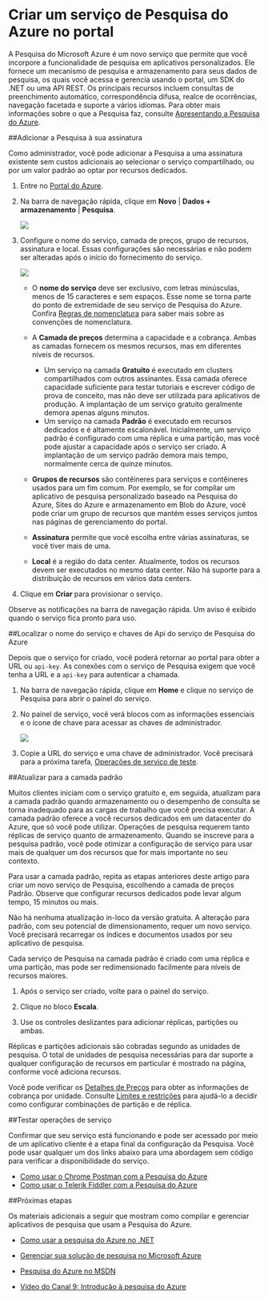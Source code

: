 <properties
	pageTitle="Criar um serviço de Pesquisa do Azure no portal"
	description="Adicionar um serviço de Pesquisa do Azure gratuito ou padrão para uma assinatura existente usando o portal de gerenciamento"
	services="search"
	documentationCenter=""
	authors="HeidiSteen"
	manager="mblythe"
	editor=""
	tags="azure-portal"/>

<tags
	ms.service="search"
	ms.devlang="rest-api"
	ms.workload="search"
	ms.topic="get-started-article" 
	ms.tgt_pltfrm="na"
	ms.date="07/08/2015"
	ms.author="heidist"/>

# Criar um serviço de Pesquisa do Azure no portal

A Pesquisa do Microsoft Azure é um novo serviço que permite que você incorpore a funcionalidade de pesquisa em aplicativos personalizados. Ele fornece um mecanismo de pesquisa e armazenamento para seus dados de pesquisa, os quais você acessa e gerencia usando o portal, um SDK do .NET ou uma API REST. Os principais recursos incluem consultas de preenchimento automático, correspondência difusa, realce de ocorrências, navegação facetada e suporte a vários idiomas. Para obter mais informações sobre o que a Pesquisa faz, consulte [Apresentando a Pesquisa do Azure](fundamentals-azure-search-chappell/).

##Adicionar a Pesquisa à sua assinatura  

Como administrador, você pode adicionar a Pesquisa a uma assinatura existente sem custos adicionais ao selecionar o serviço compartilhado, ou por um valor padrão ao optar por recursos dedicados.

1. Entre no [Portal do Azure](https://portal.azure.com).

2. Na barra de navegação rápida, clique em **Novo** | **Dados + armazenamento** | **Pesquisa**.

     ![][1]

3. Configure o nome do serviço, camada de preços, grupo de recursos, assinatura e local. Essas configurações são necessárias e não podem ser alteradas após o início do fornecimento do serviço.

     ![][2]

	- O **nome do serviço** deve ser exclusivo, com letras minúsculas, menos de 15 caracteres e sem espaços. Esse nome se torna parte do ponto de extremidade de seu serviço de Pesquisa do Azure. Confira [Regras de nomenclatura](https://msdn.microsoft.com/library/azure/dn857353.aspx) para saber mais sobre as convenções de nomenclatura.

	- A **Camada de preços** determina a capacidade e a cobrança. Ambas as camadas fornecem os mesmos recursos, mas em diferentes níveis de recursos.

		- Um serviço na camada **Gratuito** é executado em clusters compartilhados com outros assinantes. Essa camada oferece capacidade suficiente para testar tutoriais e escrever código de prova de conceito, mas não deve ser utilizada para aplicativos de produção. A implantação de um serviço gratuito geralmente demora apenas alguns minutos.
		- Um serviço na camada **Padrão** é executado em recursos dedicados e é altamente escalonável. Inicialmente, um serviço padrão é configurado com uma réplica e uma partição, mas você pode ajustar a capacidade após o serviço ser criado. A implantação de um serviço padrão demora mais tempo, normalmente cerca de quinze minutos.

	- **Grupos de recursos** são contêineres para serviços e contêineres usados para um fim comum. Por exemplo, se for compilar um aplicativo de pesquisa personalizado baseado na Pesquisa do Azure, Sites do Azure e armazenamento em Blob do Azure, você pode criar um grupo de recursos que mantém esses serviços juntos nas páginas de gerenciamento do portal.

	- **Assinatura** permite que você escolha entre várias assinaturas, se você tiver mais de uma.

	- **Local** é a região do data center. Atualmente, todos os recursos devem ser executados no mesmo data center. Não há suporte para a distribuição de recursos em vários data centers.

4. Clique em **Criar** para provisionar o serviço.

Observe as notificações na barra de navegação rápida. Um aviso é exibido quando o serviço fica pronto para uso.

<a id="sub-2"></a>
##Localizar o nome do serviço e chaves de Api do serviço de Pesquisa do Azure

Depois que o serviço for criado, você poderá retornar ao portal para obter a URL ou `api-key`. As conexões com o serviço de Pesquisa exigem que você tenha a URL e a `api-key` para autenticar a chamada.

1. Na barra de navegação rápida, clique em **Home** e clique no serviço de Pesquisa para abrir o painel do serviço.

2. No painel de serviço, você verá blocos com as informações essenciais e o ícone de chave para acessar as chaves de administrador.

  	![][3]

3. Copie a URL do serviço e uma chave de administrador. Você precisará para a próxima tarefa, [Operações de serviço de teste](#sub-4).

<a id="sub-3"></a>
##Atualizar para a camada padrão

Muitos clientes iniciam com o serviço gratuito e, em seguida, atualizam para a camada padrão quando armazenamento ou o desempenho de consulta se torna inadequado para as cargas de trabalho que você precisa executar. A camada padrão oferece a você recursos dedicados em um datacenter do Azure, que só você pode utilizar. Operações de pesquisa requerem tanto réplicas de serviço quanto de armazenamento. Quando se inscreve para a pesquisa padrão, você pode otimizar a configuração de serviço para usar mais de qualquer um dos recursos que for mais importante no seu contexto.

Para usar a camada padrão, repita as etapas anteriores deste artigo para criar um novo serviço de Pesquisa, escolhendo a camada de preços Padrão. Observe que configurar recursos dedicados pode levar algum tempo, 15 minutos ou mais.

Não há nenhuma atualização in-loco da versão gratuita. A alteração para padrão, com seu potencial de dimensionamento, requer um novo serviço. Você precisará recarregar os índices e documentos usados por seu aplicativo de pesquisa.

Cada serviço de Pesquisa na camada padrão é criado com uma réplica e uma partição, mas pode ser redimensionado facilmente para níveis de recursos maiores.

1.	Após o serviço ser criado, volte para o painel do serviço.

2.	Clique no bloco **Escala**.

3.	Use os controles deslizantes para adicionar réplicas, partições ou ambas.

Réplicas e partições adicionais são cobradas segundo as unidades de pesquisa. O total de unidades de pesquisa necessárias para dar suporte a qualquer configuração de recursos em particular é mostrado na página, conforme você adiciona recursos.

Você pode verificar os [Detalhes de Preços](http://go.microsoft.com/fwlink/p/?LinkID=509792) para obter as informações de cobrança por unidade. Consulte [Limites e restrições](http://msdn.microsoft.com/library/azure/dn798934.aspx) para ajudá-lo a decidir como configurar combinações de partição e de réplica.

<a id="sub-4"></a>
##Testar operações de serviço

Confirmar que seu serviço está funcionando e pode ser acessado por meio de um aplicativo cliente é a etapa final da configuração da Pesquisa. Você pode usar qualquer um dos links abaixo para uma abordagem sem código para verificar a disponibilidade do serviço.

- [Como usar o Chrome Postman com a Pesquisa do Azure](search-chrome-postman.md)
- [Como usar o Telerik Fiddler com a Pesquisa do Azure](search-fiddler.md)

<!--Next steps and links -->
<a id="next-steps"></a>
##Próximas etapas

Os materiais adicionais a seguir que mostram como compilar e gerenciar aplicativos de pesquisa que usam a Pesquisa do Azure.

- [Como usar a pesquisa do Azure no .NET](search-howto-dotnet-sdk.md)

- [Gerenciar sua solução de pesquisa no Microsoft Azure](search-manage.md)

- [Pesquisa do Azure no MSDN](http://msdn.microsoft.com/library/dn798933.aspx)

- [Vídeo do Canal 9: Introdução à pesquisa do Azure](http://channel9.msdn.com/Shows/Data-Exposed/Introduction-To-Azure-Search)


<!--Anchors-->
[Find the service name and api-keys of your Azure Search service]: #sub-2
[Upgrade to standard tier]: #sub-3
[Test service operations]: #sub-4
[Next steps]: #next-steps

<!--Image references-->
[1]: ./media/search-create-service-portal/create-search-portal-1.PNG
[2]: ./media/search-create-service-portal/create-search-portal-2.PNG
[3]: ./media/search-create-service-portal/create-search-portal-3.PNG

<!---HONumber=July15_HO2-->